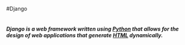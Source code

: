 #Django  
<br>
##### Django is a web framework written using [Python](/wiki/Python) that allows for the design of web applications that generate [HTML](/wiki/HTML) dynamically.
